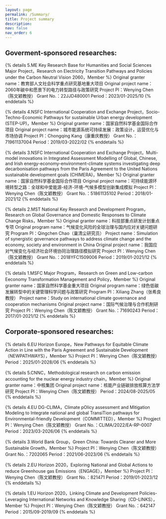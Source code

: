 ```yaml
---
layout: page
permalink: /Summary/
title: Project summary
description:
nav: false
nav_order: 6
---
```


## Goverment-sponsored researches:

{% details 5.ME Key Research Base for Humanities and Social Sciences Major Project，Research on Electricity Transition Pathways and Policies under the Carbon Neutral Vision 2060，Member %}
    Original granter name：教育部人文社会科学重点研究基地重大项目
    Original project name：2060年碳中和愿景下的电力转型路径与政策研究
    Project PI：Wenying Chen（陈文颖教授）
    Grant No.：22JJD480001
    Period：2023/01-2025/10
{% enddetails %}

{% details 4.NSFC International Cooperation and Exchange Project，Socio-Techno-Economic Pathways for sustainable Urban energy development (STEP-UP)，Member %}
    Original granter name：国家自然科学基金国际合作项目
    Original project name：城市能源系统可持续发展：政策设计，运营优化与市场协调
    Project PI：Chongqing Kang（康重庆教授）
    Grant No.：71961137004
    Period：2019/03-2022/02
{% enddetails %}

{% details 3.NSFC International Cooperation and Exchange Project，Multi-model innovations in Integrated Assessment Modelling of Global, Chinese, and Irish energy-economy-environment-climate systems investigating deep decarbonisation pathways from the Paris Agreement to the United Nations sustainable development goals (CHIMERA)，Member %}
    Original granter name：国家自然科学基金国际合作项目
    Original project name：可持续能源环境转型之路：全球和中爱能源-经济-环境-气候多模型创新集成模拟
    Project PI：Wenying Chen（陈文颖教授）
    Grant No.：51861135102
    Period：2018/01-2021/12
{% enddetails %}

{% details 2.MST National Key Research and Development Program，Research on Global Governance and Domestic Responses to Climate Change Risks，Member %}
    Original granter name：科技部重点研发计划重点专项
    Original program name：气候变化风险的全球治理与国内应对关键问题研究
    Program PI：Qingchen Chao（巢清尘研究员）
    Project name：Simulation of synergistic governance pathways to address climate change and the economy, society and environment in China
    Original project name：我国应对气候变化与经济社会环境协同治理路径模拟研究
    Project PI：Wenying Chen（陈文颖教授）
    Grant No.：2018YFC1509006
    Period：2019/01-2021/12
{% enddetails %}

{% details 1.MSFC Major Program，Research on Green and Low-carbon Eeconomy Transformation Management and Policy，Member %}
    Original granter name：国家自然科学基金重大项目
    Original program name：绿色低碳发展转型中的关键管理科学问题与政策研究
    Program PI：Xiliang Zhang（张希良教授）
    Project name：Study on international climate governance and cooperation mechanisms
    Original project name：国际气候治理与合作机制研究
    Project PI：Wenying Chen（陈文颖教授）
    Grant No.：71690243
    Period：2017/01-2021/12
{% enddetails %}

## Corporate-sponsored researches:

{% details 6.EU Horizon Europe，New Pathways for Equitable Climate Action in Line with the Paris Agreement and Sustainable Development （NEWPATHWAYS），Member %}
    Project PI：Wenying Chen（陈文颖教授）
    Period：2025/01-2028/06
{% enddetails %}

{% details 5.CNNC，Methodological research on carbon emission accounting for the nuclear energy industry chain，Member %}
    Original granter name：中核集团
    Original project name：核能产业链碳排放核算方法学研究
    Project PI：Wenying Chen（陈文颖教授）
    Period：2024/08-2025/05
{% enddetails %}

{% details 4.EU DG-CLIMA，Climate pOlicy assessment and Mitigation Modeling to Integrate national and global TransiTion pathways for Environmental-friendly Development（COMMITTED），Member %}
    Progject PI：Wenying Chen（陈文颖教授）
    Grant No.：CLIMA/2022/EA-RP-0007
    Period：2023/03-2026/06
{% enddetails %}

{% details 3.World Bank Group，Green China: Towards Cleaner and More Sustainable Growth，Member %}
    Project PI：Wenying Chen（陈文颖教授）
    Grant No.：7202065
    Period：2021/06-2023/06
{% enddetails %}

{% details 2.EU Horizon 2020，Exploring National and Global Actions to reduce Greenhouse gas Emissions（ENGAGE），Member %}
    Project PI：Wenying Chen（陈文颖教授）
    Grant No.：821471
    Period：2019/01-2023/12
{% enddetails %}

{% details 1.EU Horizon 2020，Linking Climate and Development Policies-Leveraging International Networks and Knowledge Sharing（CD-LINKS），Member %}
    Project PI：Wenying Chen（陈文颖教授）
    Grant No.：642147
    Period：2015/09-2019/09
{% enddetails %}
